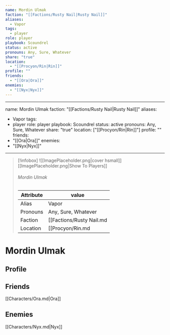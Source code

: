 ```yaml
---
name: Mordin Ulmak
faction: "[[Factions/Rusty Nail|Rusty Nail]]"
aliases:
  - Vapor
tags:
  - player
role: player
playbook: Scoundrel
status: active
pronouns: Any, Sure, Whatever
share: "true"
location:
  - "[[Procyon/Rin|Rin]]"
profile: ""
friends:
  - "[[Ora|Ora]]"
enemies:
  - "[[Nyx|Nyx]]"
---
```

---
name: Mordin Ulmak
faction: "[[Factions/Rusty Nail|Rusty Nail]]"
aliases:
  - Vapor
tags:
  - player
role: player
playbook: Scoundrel
status: active
pronouns: Any, Sure, Whatever
share: "true"
location: ["[[Procyon/Rin|Rin]]"]
profile: ""
friends:
  - "[[Ora|Ora]]"
enemies:
  - "[[Nyx|Nyx]]"
---


> [!infobox]
> ![[ImagePlaceholder.png|cover hsmall]]
> [[ImagePlaceholder.png|Show To Players]]
> ###### Mordin Ulmak
> Attribute |  value |
> ---|---|
> Alias | Vapor
> Pronouns | Any, Sure, Whatever
> Faction | [[Factions/Rusty Nail.md|Rusty Nail]]
> Location | [[Procyon/Rin.md|Rin]] |

# Mordin Ulmak
## Profile


## Friends
[[Characters/Ora.md|Ora]]

## Enemies
[[Characters/Nyx.md|Nyx]]

